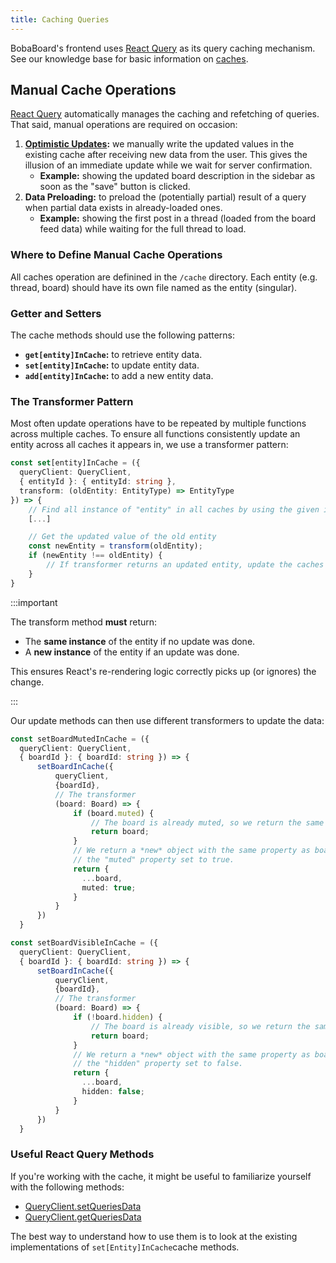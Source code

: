 ```yaml
---
title: Caching Queries
---
```


BobaBoard's frontend uses [React Query](https://react-query.tanstack.com/) as
its query caching mechanism. See our knowledge base for basic information on
[caches](../knowledge-base/caching).

## Manual Cache Operations

[React Query](https://react-query.tanstack.com/) automatically manages the
caching and refetching of queries. That said, manual operations are required on
occasion:

1. **[Optimistic Updates](../knowledge-base/caching.md#optimistic-updates):** we
   manually write the updated values in the existing cache after receiving new
   data from the user. This gives the illusion of an immediate update while we
   wait for server confirmation.
   - **Example:** showing the updated board description in the sidebar as soon
     as the "save" button is clicked.
2. **Data Preloading:** to preload the (potentially partial) result of a query
   when partial data exists in already-loaded ones.
   - **Example:** showing the first post in a thread (loaded from the board feed
     data) while waiting for the full thread to load.

### Where to Define Manual Cache Operations

All caches operation are definined in the `/cache` directory. Each entity (e.g.
thread, board) should have its own file named as the entity (singular).

### Getter and Setters

The cache methods should use the following patterns:

- **`get[entity]InCache`:** to retrieve entity data.
- **`set[entity]InCache`:** to update entity data.
- **`add[entity]InCache`:** to add a new entity data.

### The Transformer Pattern

Most often update operations have to be repeated by multiple functions across
multiple caches. To ensure all functions consistently update an entity across
all caches it appears in, we use a transformer pattern:

```typescript
const set[entity]InCache = ({
  queryClient: QueryClient,
  { entityId }: { entityId: string },
  transform: (oldEntity: EntityType) => EntityType
}) => {
    // Find all instance of "entity" in all caches by using the given id.
    [...]

    // Get the updated value of the old entity
    const newEntity = transform(oldEntity);
    if (newEntity !== oldEntity) {
        // If transformer returns an updated entity, update the caches with the new values
    }
}
```

:::important

The transform method **must** return:

- The **same instance** of the entity if no update was done.
- A **new instance** of the entity if an update was done.

This ensures React's re-rendering logic correctly picks up (or ignores) the
change.

:::

Our update methods can then use different transformers to update the data:

```typescript
const setBoardMutedInCache = ({
  queryClient: QueryClient,
  { boardId }: { boardId: string }) => {
      setBoardInCache({
          queryClient,
          {boardId},
          // The transformer
          (board: Board) => {
              if (board.muted) {
                  // The board is already muted, so we return the same object.
                  return board;
              }
              // We return a *new* object with the same property as board, but
              // the "muted" property set to true.
              return {
                ...board,
                muted: true;
              }
          }
      })
  }
```

```typescript
const setBoardVisibleInCache = ({
  queryClient: QueryClient,
  { boardId }: { boardId: string }) => {
      setBoardInCache({
          queryClient,
          {boardId},
          // The transformer
          (board: Board) => {
              if (!board.hidden) {
                  // The board is already visible, so we return the same object.
                  return board;
              }
              // We return a *new* object with the same property as board, but
              // the "hidden" property set to false.
              return {
                ...board,
                hidden: false;
              }
          }
      })
  }
```

### Useful React Query Methods

If you're working with the cache, it might be useful to familiarize yourself
with the following methods:

- [QueryClient.setQueriesData](https://react-query.tanstack.com/reference/QueryClient#queryclientsetqueriesdata)
- [QueryClient.getQueriesData](https://react-query.tanstack.com/reference/QueryClient#queryclientgetqueriesdata)

The best way to understand how to use them is to look at the existing
implementations of `set[Entity]InCache`cache methods.
